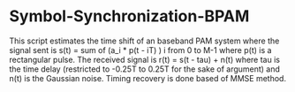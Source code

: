 # Symbol-Synchronization-BPAM

This script estimates the time shift of an baseband PAM system where the signal sent is
s(t) = sum of (a_i * p(t - iT) ) i from 0 to M-1 where p(t) is a rectangular pulse. The received signal is r(t) = s(t - tau) + n(t) where tau is the time delay (restricted to -0.25T to 0.25T for the sake of argument) and n(t) is the Gaussian noise. Timing recovery is done based of MMSE method.